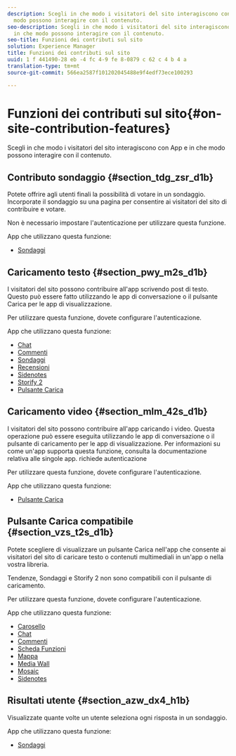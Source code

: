 ```yaml
---
description: Scegli in che modo i visitatori del sito interagiscono con App e in che
  modo possono interagire con il contenuto.
seo-description: Scegli in che modo i visitatori del sito interagiscono con App e
  in che modo possono interagire con il contenuto.
seo-title: Funzioni dei contributi sul sito
solution: Experience Manager
title: Funzioni dei contributi sul sito
uuid: 1 f 441490-28 eb -4 fc 4-9 fe 8-0879 c 62 c 4 b 4 a
translation-type: tm+mt
source-git-commit: 566ea2587f101202045488e9f4edf73ece100293

---
```



# Funzioni dei contributi sul sito{#on-site-contribution-features}

Scegli in che modo i visitatori del sito interagiscono con App e in che modo possono interagire con il contenuto.

## Contributo sondaggio {#section_tdg_zsr_d1b}

Potete offrire agli utenti finali la possibilità di votare in un sondaggio. Incorporate il sondaggio su una pagina per consentire ai visitatori del sito di contribuire e votare.

Non è necessario impostare l'autenticazione per utilizzare questa funzione.

App che utilizzano questa funzione:

* [Sondaggi](../c-about-apps/c-polls-app/c-polls-app.md#c_polls_app)

## Caricamento testo {#section_pwy_m2s_d1b}

I visitatori del sito possono contribuire all'app scrivendo post di testo. Questo può essere fatto utilizzando le app di conversazione o il pulsante Carica per le app di visualizzazione.

Per utilizzare questa funzione, dovete configurare l'autenticazione.

App che utilizzano questa funzione:

* [Chat](../c-about-apps/c-chat-app/c-chat-app.md#c_chat_app)
* [Commenti](/help/using/c-about-apps/c-comments/c-comments.md)
* [Sondaggi](../c-about-apps/c-polls-app/c-polls-app.md#c_polls_app)
* [Recensioni](../c-about-apps/c-reviews-app/c-reviews-app.md#c_reviews_app)
* [Sidenotes](../c-about-apps/c-sidenotes-app/c-sidenotes-app.md#c_sidenotes_app)
* [Storify 2](../c-about-apps/c-storify2/c-storify2.md#c_storify2)
* [Pulsante Carica](../c-about-apps/c-upload-button-app/c-upload-button-app.md#c_upload_button_app)

## Caricamento video {#section_mlm_42s_d1b}

I visitatori del sito possono contribuire all'app caricando i video. Questa operazione può essere eseguita utilizzando le app di conversazione o il pulsante di caricamento per le app di visualizzazione. Per informazioni su come un'app supporta questa funzione, consulta la documentazione relativa alle singole app. richiede autenticazione

Per utilizzare questa funzione, dovete configurare l'autenticazione.

App che utilizzano questa funzione:

* [Pulsante Carica](../c-about-apps/c-upload-button-app/c-upload-button-app.md#c_upload_button_app)

## Pulsante Carica compatibile {#section_vzs_t2s_d1b}

Potete scegliere di visualizzare un pulsante Carica nell'app che consente ai visitatori del sito di caricare testo o contenuti multimediali in un'app o nella vostra libreria.

Tendenze, Sondaggi e Storify 2 non sono compatibili con il pulsante di caricamento.

Per utilizzare questa funzione, dovete configurare l'autenticazione.

App che utilizzano questa funzione:

* [Carosello](../c-about-apps/c-carousel-app/c-carousel-app.md#c_carousel_app)
* [Chat](../c-about-apps/c-chat-app/c-chat-app.md#c_chat_app)
* [Commenti](/help/using/c-about-apps/c-comments/c-comments.md)
* [Scheda Funzioni](../c-about-apps/c-feature-card-app/c-feature-card-app.md#c_feature_card_app)
* [Mappa](../c-about-apps/c-map-app/c-map-app.md#c_map_app)
* [Media Wall](../c-about-apps/c-media-wall-app/c-media-wall-app.md#c_media_wall_app)
* [Mosaic](../c-about-apps/c-mosaic-app/c-mosaic-app.md#c_mosaic_app)
* [Sidenotes](../c-about-apps/c-sidenotes-app/c-sidenotes-app.md#c_sidenotes_app)

## Risultati utente {#section_azw_dx4_h1b}

Visualizzate quante volte un utente seleziona ogni risposta in un sondaggio.

App che utilizzano questa funzione:

* [Sondaggi](../c-about-apps/c-polls-app/c-polls-app.md#c_polls_app)


